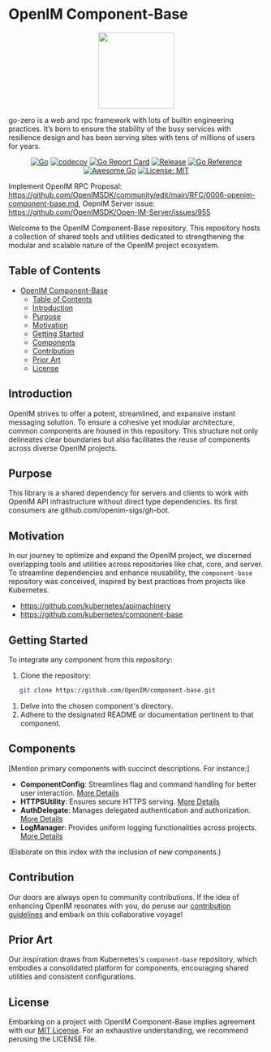 # OpenIM Component-Base

<p align="center">
<img align="center" width="150px" src="https://raw.githubusercontent.com/zeromicro/zero-doc/main/doc/images/go-zero.png">
</p>

go-zero is a web and rpc framework with lots of builtin engineering practices. It’s born to ensure the stability of the busy services with resilience design and has been serving sites with tens of millions of users for years.

<div align=center>

[![Go](https://github.com/openim-sigs/component-base/workflows/Go/badge.svg?branch=master)](https://github.com/zeromicro/openim-sigs/component-base)
[![codecov](https://codecov.io/gh/openim-sigs/component-base/branch/master/graph/badge.svg)](https://codecov.io/gh/zeromicro/go-zero)
[![Go Report Card](https://goreportcard.com/badge/github.com/openim-sigs/component-base)](https://goreportcard.com/report/github.com/openim-sigs/component-base)
[![Release](https://img.shields.io/github/v/release/openim-sigs/component-base.svg?style=flat-square)](https://github.com/openim-sigs/component-base)
[![Go Reference](https://pkg.go.dev/badge/github.com/openim-sigs/component-base.svg)](https://pkg.go.dev/github.com/openim-sigs/component-base)
[![Awesome Go](https://cdn.rawgit.com/sindresorhus/awesome/d7305f38d29fed78fa85652e3a63e154dd8e8829/media/badge.svg)](https://github.com/avelino/awesome-go)
[![License: MIT](https://img.shields.io/badge/License-MIT-yellow.svg)](https://opensource.org/licenses/MIT)

</div>



Implement OpenIM RPC Proposal: https://github.com/OpenIMSDK/community/edit/main/RFC/0006-openim-component-base.md, OepnIM Server issue: https://github.com/OpenIMSDK/Open-IM-Server/issues/955

Welcome to the OpenIM Component-Base repository. This repository hosts a collection of shared tools and utilities dedicated to strengthening the modular and scalable nature of the OpenIM project ecosystem.

## Table of Contents

- [OpenIM Component-Base](#openim-component-base)
  - [Table of Contents](#table-of-contents)
  - [Introduction](#introduction)
  - [Purpose](#purpose)
  - [Motivation](#motivation)
  - [Getting Started](#getting-started)
  - [Components](#components)
  - [Contribution](#contribution)
  - [Prior Art](#prior-art)
  - [License](#license)

## Introduction

OpenIM strives to offer a potent, streamlined, and expansive instant messaging solution. To ensure a cohesive yet modular architecture, common components are housed in this repository. This structure not only delineates clear boundaries but also facilitates the reuse of components across diverse OpenIM projects.

## Purpose

This library is a shared dependency for servers and clients to work with OpenIM API infrastructure without direct type dependencies. Its first consumers are github.com/openim-sigs/gh-bot.

## Motivation

In our journey to optimize and expand the OpenIM project, we discerned overlapping tools and utilities across repositories like chat, core, and server. To streamline dependencies and enhance reusability, the `component-base` repository was conceived, inspired by best practices from projects like Kubernetes.

+ https://github.com/kubernetes/apimachinery
+ https://github.com/kubernetes/component-base


## Getting Started

To integrate any component from this repository:

1. Clone the repository:

```bash
   git clone https://github.com/OpenIM/component-base.git
```

1. Delve into the chosen component's directory.
2. Adhere to the designated README or documentation pertinent to that component.

## Components

[Mention primary components with succinct descriptions. For instance:]

- **ComponentConfig**: Streamlines flag and command handling for better user interaction. [More Details](/path-to-componentConfig-readme)
- **HTTPSUtility**: Ensures secure HTTPS serving. [More Details](/path-to-httpsUtility-readme)
- **AuthDelegate**: Manages delegated authentication and authorization. [More Details](/path-to-authDelegate-readme)
- **LogManager**: Provides uniform logging functionalities across projects. [More Details](/path-to-logManager-readme)

(Elaborate on this index with the inclusion of new components.)

## Contribution

Our doors are always open to community contributions. If the idea of enhancing OpenIM resonates with you, do peruse our [contribution guidelines](/path-to-contribution-guide) and embark on this collaborative voyage!

## Prior Art

Our inspiration draws from Kubernetes's `component-base` repository, which embodies a consolidated platform for components, encouraging shared utilities and consistent configurations.

## License

Embarking on a project with OpenIM Component-Base implies agreement with our [MIT License](/path-to-license-file). For an exhaustive understanding, we recommend perusing the LICENSE file.
